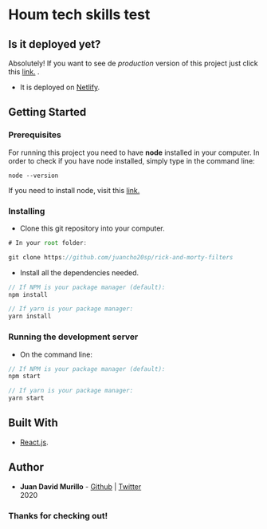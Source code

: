 # Houm tech skills test


## Is it deployed yet?
Absolutely! If you want to see de *production* version of this project just click this [link.](https://houm-tech-juan-murillo.netlify.app) .

-   It is deployed on [Netlify](https://app.netlify.com).

## Getting Started
### Prerequisites

For running this project you need to have __node__ installed in your computer. In order to check if you have node installed, simply type in the command line:
```
node --version
```

If you need to install node, visit this [link.](https://nodejs.org/es/)


### Installing
- Clone this git repository into your computer.
```javascript
# In your root folder:

git clone https://github.com/juancho20sp/rick-and-morty-filters

```

- Install all the dependencies needed.
``` javascript
// If NPM is your package manager (default):
npm install

// If yarn is your package manager:
yarn install

```

### Running the development server
- On the command line:
``` javascript
// If NPM is your package manager (default):
npm start

// If yarn is your package manager:
yarn start

```

## Built With

* [React.js](https://es.reactjs.org/).


## Author

* **Juan David Murillo** - [Github](https://github.com/juancho20sp) | [Twitter](https://twitter.com/juancho20sp)<br/>
2020 


### Thanks for checking out!


